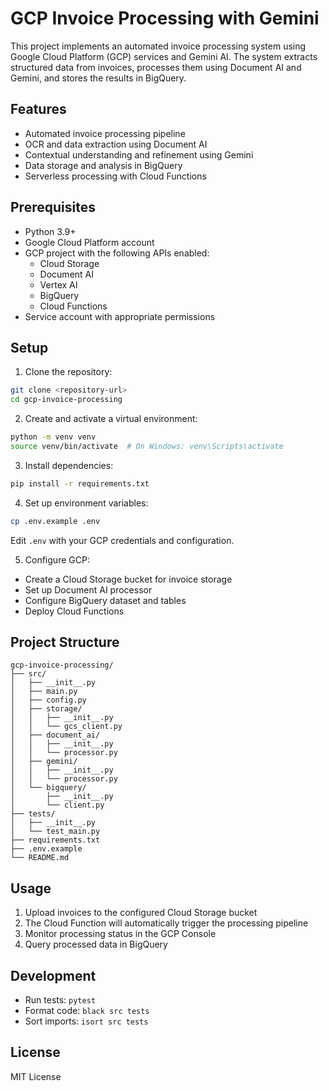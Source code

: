 # GCP Invoice Processing with Gemini

This project implements an automated invoice processing system using Google Cloud Platform (GCP) services and Gemini AI. The system extracts structured data from invoices, processes them using Document AI and Gemini, and stores the results in BigQuery.

## Features

- Automated invoice processing pipeline
- OCR and data extraction using Document AI
- Contextual understanding and refinement using Gemini
- Data storage and analysis in BigQuery
- Serverless processing with Cloud Functions

## Prerequisites

- Python 3.9+
- Google Cloud Platform account
- GCP project with the following APIs enabled:
  - Cloud Storage
  - Document AI
  - Vertex AI
  - BigQuery
  - Cloud Functions
- Service account with appropriate permissions

## Setup

1. Clone the repository:
```bash
git clone <repository-url>
cd gcp-invoice-processing
```

2. Create and activate a virtual environment:
```bash
python -m venv venv
source venv/bin/activate  # On Windows: venv\Scripts\activate
```

3. Install dependencies:
```bash
pip install -r requirements.txt
```

4. Set up environment variables:
```bash
cp .env.example .env
```
Edit `.env` with your GCP credentials and configuration.

5. Configure GCP:
- Create a Cloud Storage bucket for invoice storage
- Set up Document AI processor
- Configure BigQuery dataset and tables
- Deploy Cloud Functions

## Project Structure

```
gcp-invoice-processing/
├── src/
│   ├── __init__.py
│   ├── main.py
│   ├── config.py
│   ├── storage/
│   │   ├── __init__.py
│   │   └── gcs_client.py
│   ├── document_ai/
│   │   ├── __init__.py
│   │   └── processor.py
│   ├── gemini/
│   │   ├── __init__.py
│   │   └── processor.py
│   └── bigquery/
│       ├── __init__.py
│       └── client.py
├── tests/
│   ├── __init__.py
│   └── test_main.py
├── requirements.txt
├── .env.example
└── README.md
```

## Usage

1. Upload invoices to the configured Cloud Storage bucket
2. The Cloud Function will automatically trigger the processing pipeline
3. Monitor processing status in the GCP Console
4. Query processed data in BigQuery

## Development

- Run tests: `pytest`
- Format code: `black src tests`
- Sort imports: `isort src tests`

## License

MIT License 